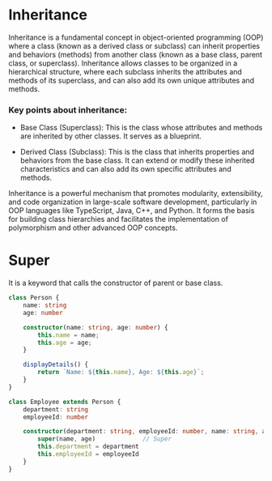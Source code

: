 # Inheritance
Inheritance is a fundamental concept in object-oriented programming (OOP) where a class (known as a derived class or subclass) can inherit properties and behaviors (methods) from another class (known as a base class, parent class, or superclass). Inheritance allows classes to be organized in a hierarchical structure, where each subclass inherits the attributes and methods of its superclass, and can also add its own unique attributes and methods.

<h3>Key points about inheritance:</h3>

- Base Class (Superclass): This is the class whose attributes and methods are inherited by other classes. It serves as a blueprint.

- Derived Class (Subclass): This is the class that inherits properties and behaviors from the base class. It can extend or modify these inherited characteristics and can also add its own specific attributes and methods.

Inheritance is a powerful mechanism that promotes modularity, extensibility, and code organization in large-scale software development, particularly in OOP languages like TypeScript, Java, C++, and Python. It forms the basis for building class hierarchies and facilitates the implementation of polymorphism and other advanced OOP concepts.

# Super
It is a keyword that calls the constructor of parent or base class.

```typescript
class Person {
    name: string
    age: number

    constructor(name: string, age: number) {
        this.name = name;
        this.age = age;
    }

    displayDetails() {
        return `Name: ${this.name}, Age: ${this.age}`;
    }
}

class Employee extends Person {
    department: string
    employeeId: number

    constructor(department: string, employeeId: number, name: string, age: number) {
        super(name, age)             // Super
        this.department = department
        this.employeeId = employeeId
    }
}
```

